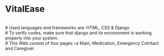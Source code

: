 # VitalEase 
<br>
# Used languages and frameworks are: HTML, CSS & Django
<br>
# To verify codes, make sure that django and its environment is working properly into your system.
<br>
# This Web consist of four pages i.e Main, Medication, Emergency Cotntact and Caregiver. 
